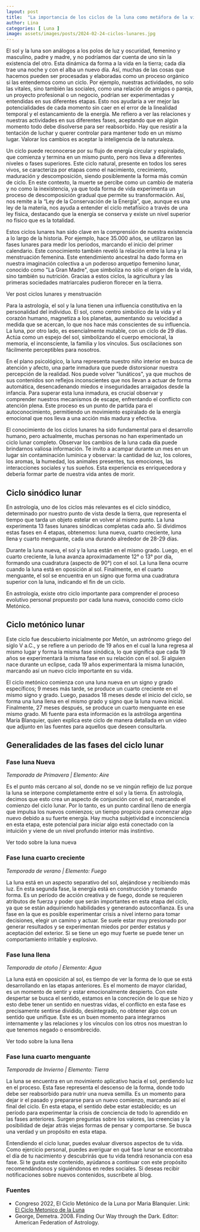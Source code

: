 ```yaml
---
layout: post
title:  "La importancia de los ciclos de la luna como metáfora de la vida social y personal. "
author: Lina
categories: [ Luna ]
image: assets/images/posts/2024-02-24-ciclos-lunares.jpg
---
```


El sol y la luna son análogos a los polos de luz y oscuridad, femenino y masculino, padre y madre, y no podríamos dar cuenta de uno sin la existencia del otro. Esta dinámica da forma a la vida en la tierra; cada día trae una noche y con el alba un nuevo día. Así, muchas de las cosas que hacemos pueden ser procesadas y elaboradas como un proceso orgánico si las entendemos como un ciclo. Por ejemplo, nuestras actividades, no solo las vitales, sino también las sociales, como una relación de amigos o pareja, un proyecto profesional o un negocio, podrían ser experimentadas y entendidas en sus diferentes etapas. Esto nos ayudaría a ver mejor las potencialidades de cada momento sin caer en el error de la linealidad temporal y el estancamiento de la energía. Me refiero a ver las relaciones y nuestras actividades en sus diferentes fases, aceptando que en algún momento todo debe disolverse para ser reabsorbido. Hay que resistir a la tentación de luchar y querer controlar para mantener todo en un mismo lugar. Valorar los cambios es aceptar la inteligencia de la naturaleza.

Un ciclo puede reconocerse por su flujo de energía circular y espiralado, que comienza y termina en un mismo punto, pero nos lleva a diferentes niveles o fases superiores. Este ciclo natural, presente en todos los seres vivos, se caracteriza por etapas como el nacimiento, crecimiento, maduración y descomposición, siendo posiblemente la forma más común de ciclo. En este contexto, la muerte se percibe como un cambio de materia y no como la inexistencia, ya que toda forma de vida experimenta un proceso de descomposición gradual que permite su transformación. Así, nos remite a la “Ley de la Conservación de la Energía”, que, aunque es una ley de la materia, nos ayuda a entender el ciclo metafísico a través de una ley física, destacando que la energía se conserva y existe un nivel superior no físico que es la totalidad.

Estos ciclos lunares han sido clave en la comprensión de nuestra existencia a lo largo de la historia. Por ejemplo, hace 35.000 años, se utilizaron las fases lunares para medir los periodos, marcando el inicio del primer calendario. Este conocimiento también reveló la relación entre la luna y la menstruación femenina. Este entendimiento ancestral ha dado forma en nuestra imaginación colectiva a un poderoso arquetipo femenino lunar, conocido como "La Gran Madre", que simboliza no sólo el origen de la vida, sino también su nutrición. Gracias a estos ciclos, la agricultura y las primeras sociedades matriarcales pudieron florecer en la tierra.

Ver post ciclos lunares y menstruación 

Para la astrología, el sol y la luna tienen una influencia constitutiva en la personalidad del individuo. El sol, como centro simbólico de la vida y el corazón humano, magnetiza a los planetas, aumentando su velocidad a medida que se acercan, lo que nos hace más conscientes de su influencia. La luna, por otro lado, es esencialmente mutable, con un ciclo de 29 días. Actúa como un espejo del sol, simbolizando el cuerpo emocional, la memoria, el inconsciente, la familia y los vínculos. Sus oscilaciones son fácilmente perceptibles para nosotros.

En el plano psicológico, la luna representa nuestro niño interior en busca de atención y afecto, una parte inmadura que puede distorsionar nuestra percepción de la realidad. Nos puede volver "lunáticos", ya que muchos de sus contenidos son reflejos inconscientes que nos llevan a actuar de forma automática, desencadenando miedos e inseguridades arraigados desde la infancia. Para superar esta luna inmadura, es crucial observar y comprender nuestros mecanismos de escape, enfrentando el conflicto con atención plena. Este proceso es un punto de partida para el autoconocimiento, permitiendo un movimiento espiralado de la energía emocional que nos lleva a una acción más madura y efectiva.

El conocimiento de los ciclos lunares ha sido fundamental para el desarrollo humano, pero actualmente, muchas personas no han experimentado un ciclo lunar completo. Observar los cambios de la luna cada día puede brindarnos valiosa información. Te invito a acampar durante un mes en un lugar sin contaminación lumínica y observar: la cantidad de luz, los colores, los aromas, la humedad, los animales presentes, tus emociones, las interacciones sociales y tus sueños. Esta experiencia es enriquecedora y debería formar parte de nuestra vida antes de morir.

## Ciclo sinódico lunar

En astrología, uno de los ciclos más relevantes es el ciclo sinódico, determinado por nuestro punto de vista desde la tierra, que representa el tiempo que tarda un objeto estelar en volver al mismo punto. La luna experimenta 13 fases lunares sinódicas completas cada año. Si dividimos estas fases en 4 etapas, obtenemos: luna nueva, cuarto creciente, luna llena y cuarto menguante, cada una durando alrededor de 28-29 días.

Durante la luna nueva, el sol y la luna están en el mismo grado. Luego, en el cuarto creciente, la luna avanza aproximadamente 12° o 13° por día, formando una cuadratura (aspecto de 90°) con el sol. La luna llena ocurre cuando la luna está en oposición al sol. Finalmente, en el cuarto menguante, el sol se encuentra en un signo que forma una cuadratura superior con la luna, indicando el fin de un ciclo.

En astrología, existe otro ciclo importante para comprender el proceso evolutivo personal propuesto por cada luna nueva, conocido como ciclo Metónico.

## Ciclo metónico lunar

Este ciclo fue descubierto inicialmente por Metón, un astrónomo griego del siglo V a.C., y se refiere a un periodo de 19 años en el cual la luna regresa al mismo lugar y forma la misma fase sinódica, lo que significa que cada 19 años se experimentará la misma fase en su relación con el sol. Si alguien nace durante un eclipse, cada 19 años experimentará la misma lunación, marcando así un nuevo ciclo importante en su vida.

El ciclo metónico comienza con una luna nueva en un signo y grado específicos; 9 meses más tarde, se produce un cuarto creciente en el mismo signo y grado. Luego, pasados 18 meses desde el inicio del ciclo, se forma una luna llena en el mismo grado y signo que la luna nueva inicial. Finalmente, 27 meses después, se produce un cuarto menguante en ese mismo grado. Mi fuente para esta información es la astróloga argentina María Blanquier, quien explica este ciclo de manera detallada en un video que adjunto en las fuentes para aquellos que deseen consultarla.

## Generalidades de las fases del ciclo lunar


### Fase luna Nueva
*Temporada de Primavera | Elemento: Aire*

Es el punto más cercano al sol, donde no se ve ningún reflejo de luz porque la luna se interpone completamente entre el sol y la tierra. En astrología, decimos que esto crea un aspecto de conjunción con el sol, marcando el comienzo del ciclo lunar. Por lo tanto, es un punto cardinal lleno de energía que impulsa los nuevos comienzos; un tiempo propicio para comenzar algo nuevo debido a su fuerte energía. Hay mucha subjetividad e inconsciencia en esta etapa, este potencial para iniciar algo está conectado con la intuición y viene de un nivel profundo interior más instintivo. 

Ver todo sobre la luna nueva


### Fase luna cuarto creciente
*Temporada de verano | Elemento: Fuego*

La luna está en un aspecto separativo del sol, alejándose y recibiendo más luz. En esta segunda fase, la energía está en construcción y tomando forma. Es un período de acción creativa y de fuego, donde se requieren atributos de fuerza y poder que serán importantes en esta etapa del ciclo, ya que se están adquiriendo habilidades y generando autoconfianza. Es una fase en la que es posible experimentar crisis a nivel interno para tomar decisiones, elegir un camino y actuar. Se suele estar muy presionado por generar resultados y se experimentan miedos por perder estatus y aceptación del exterior. Si se tiene un ego muy fuerte se puede tener un comportamiento irritable y explosivo. 


### Fase luna llena 
*Temporada de otoño | Elemento: Agua*

La luna está en oposición al sol, es tiempo de ver la forma de lo que se está desarrollando en las etapas anteriores. Es el momento de mayor claridad, es un momento de sentir y estar emocionalmente despierto. Con este despertar se busca el sentido, estamos en la concreción de lo que se hizo y esto debe tener un sentido en nuestras vidas, el conflicto en esta fase es precisamente sentirse dividido, desintegrado, no obtener algo con un sentido que unifique. Este es un buen momento para integrarnos internamente y las relaciones y los vínculos con los otros nos muestran lo que tenemos negado o ensombrecido.

Ver todo sobre la luna llena


### Fase luna cuarto menguante
*Temporada de Invierno | Elemento: Tierra*

La luna se encuentra en un movimiento aplicativo hacia el sol, perdiendo luz en el proceso. Esta fase representa el descenso de la forma, donde todo debe ser reabsorbido para nutrir una nueva semilla. Es un momento para dejar ir el pasado y prepararse para un nuevo comienzo, marcando así el final del ciclo. En esta etapa, el sentido debe estar establecido; es un período para experimentar la crisis de conciencia de todo lo aprendido en las fases anteriores. Surgen preguntas sobre los valores, las creencias y la posibilidad de dejar atrás viejas formas de pensar y comportarse. Se busca una verdad y un propósito en esta etapa.


Entendiendo el ciclo lunar, puedes evaluar diversos aspectos de tu vida. Como ejercicio personal, puedes averiguar en qué fase lunar se encontraba el día de tu nacimiento y descubrirás que tu vida tendrá resonancia con esa fase. Si te gusta este contenido, ayúdanos a continuar con este propósito recomendándonos y siguiéndonos en redes sociales. Si deseas recibir notificaciones sobre nuevos contenidos, suscríbete al blog.


### Fuentes

* Congreso 2022, El Ciclo Metónico de la Luna por Maria Blanquier. Link: [El Ciclo Metonico de la Luna](https://www.youtube.com/watch?v=fxvbNMPW258) 
* George, Demetra. 2008. Finding Our Way through the Dark. Editor: American Federation of Astrology.



